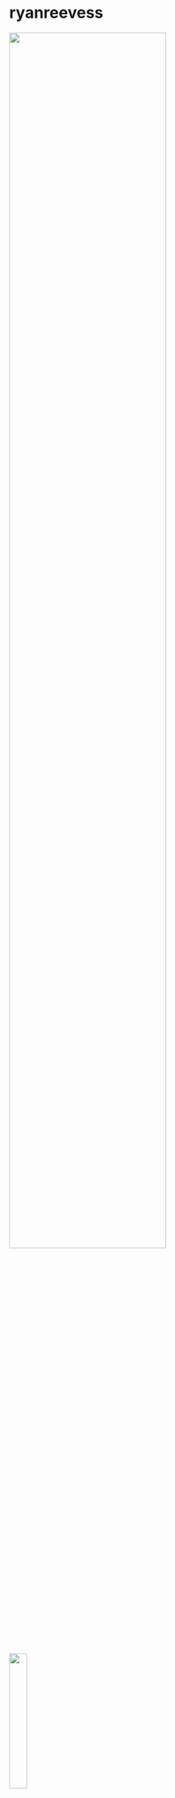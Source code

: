 # ryanreevess

<div class='container'>
<img style="height: auto; width: 75%;" class="img" src="https://github-readme-stats-sigma-five.vercel.app/api?username=ryanreevess&count_private=true&theme=dark&show_icons=true" />
<img style="height: auto; width: 25%;" class="img" src="https://media1.tenor.com/images/34787ab989ffde43ac60556cd26b881e/tenor.gif?itemid=20494773" />
